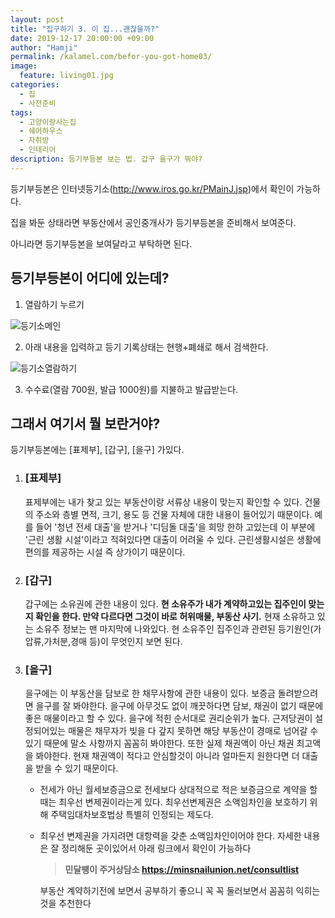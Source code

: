 ```yaml
---
layout: post
title: "집구하기 3. 이 집...괜찮을까?"
date: 2019-12-17 20:00:00 +09:00
author: "Hamji"
permalink: /kalamel.com/befor-you-got-home03/
image: 
  feature: living01.jpg
categories:
  - 집
  - 사전준비
tags:
  - 고양이랑사는집
  - 쉐어하우스
  - 자취방
  - 인테리어
description: 등기부등본 보는 법. 갑구 을구가 뭐야?
---
```


등기부등본은 인터넷등기소(http://www.iros.go.kr/PMainJ.jsp)에서 확인이 가능하다.

집을 봐둔 상태라면 부동산에서 공인중개사가 등기부등본을 준비해서 보여준다.

아니라면 등기부등본을 보여달라고 부탁하면 된다.

## 등기부등본이 어디에 있는데?

1. 열람하기 누르기

![등기소메인](https://s3.us-west-2.amazonaws.com/secure.notion-static.com/c8639e9c-9f9b-44ae-9d71-9f8a922e30f6/Untitled.png?X-Amz-Algorithm=AWS4-HMAC-SHA256&X-Amz-Credential=ASIAT73L2G45ASYU7R7P%2F20191221%2Fus-west-2%2Fs3%2Faws4_request&X-Amz-Date=20191221T080052Z&X-Amz-Expires=86400&X-Amz-Security-Token=IQoJb3JpZ2luX2VjEI7%2F%2F%2F%2F%2F%2F%2F%2F%2F%2FwEaCXVzLXdlc3QtMiJIMEYCIQDJkoKI7xcbZPg168iw%2F0dYSipSI%2F1JnCfqpnU%2BnerGyQIhAPpNNzrY06Q0%2BlYchusyz49zvRgdR%2BQAmjAmBYsu%2FDcxKtwCCOb%2F%2F%2F%2F%2F%2F%2F%2F%2F%2FwEQABoMMjc0NTY3MTQ5MzcwIgyH2XDlXdALYqqneVIqsAKvGLvE1hOhsAnCtSRMdTAvYWcYKwOxzHf4HHr4abFK5KWIUGmB1eEkbh%2FVYwcASKYF%2B9wPClUvfX7DB2oEkRBSR%2FJaalpzXinuqbAd2EQ01srQAxNK2pnoOwLrq5eulsUqiCA7wXoHX2%2ByWfmSpq5ZMidKnCyBFEjeVT1OK4TVmRhBCtKGctSZeRB24LWZ7mkBWdroCo4OVbueVHfx6YfvxUJ33YAvgFPHw5ncPuuU6Ez0%2FE5YRisnfrjhlSYwKphr5yi%2FS%2BXwvvI63y8Ox4D5W%2Fr779D08H3qCUn5XFNruIJNcLhJZ0ejuLFzquYa6YsjXeQqzRHLwKO5azZcemmPvM6qSiutJ%2FTiqB6ETc6vNFkBewSvPLVy1h760MX61Vr0xcTL6bQeTakz4xvuvZZCMO3W9u8FOssCo%2BnVWx%2BlvkZ2FDIM04kCAwTzaEWxTVQpXW9kpHMAqEz%2BCM6aGWTBMHwvNN%2Brb7qIgqrQegBGDtIs6QITU%2Bxp4TM7iKyn%2B6e34kjGtT%2FTnsCKqrHZ2mFkTN%2Fv8YzbEtub1mO15hDw8%2BDeAV%2B2IKG1RNB5YBFaWt%2B89BIq6LwuHFJ0fT74%2FI9IbxdtxjvkBEL%2BqeV%2F5BQsqRfOF32LbTdXsPOjhATreIG%2BBQ%2BK0fU8QWdwB6lCaPproJXBoHYC4NUjalatlSyr07lhD6SZztgNZkEtCkm9gxg7Wn21G4KG2dLhpVcrcC10DWawnV3R%2BR1hG71FPnTMuVCbu4kCHOgTu%2FskTuLCaiI%2Bj8iNfWkiFstA%2F1%2FxNPIVvesqAdqDE6OR1Pg57IXkF0v%2FQ%2BO594COLMlHPdIli5k6mWv7lrNT1gr2PTsVCB3e4BTFKQ%3D%3D&X-Amz-Signature=4f85d5634616f62317c1af8e52e492f586d188096165830c613690480a8e0f8f&X-Amz-SignedHeaders=host&response-content-disposition=filename%20%3D%22Untitled.png%22)

2. 아래 내용을 입력하고 등기 기록상태는 현행+폐쇄로 해서 검색한다.

![등기소열람하기](https://s3.us-west-2.amazonaws.com/secure.notion-static.com/6d8fe15b-2095-491e-b8a4-9c9c7d3ecd66/Untitled.png?X-Amz-Algorithm=AWS4-HMAC-SHA256&X-Amz-Credential=ASIAT73L2G45G2VNWFMQ%2F20191221%2Fus-west-2%2Fs3%2Faws4_request&X-Amz-Date=20191221T080149Z&X-Amz-Expires=86400&X-Amz-Security-Token=IQoJb3JpZ2luX2VjEI%2F%2F%2F%2F%2F%2F%2F%2F%2F%2F%2FwEaCXVzLXdlc3QtMiJGMEQCIHsToVpam7eZNw87Q80Xu5W2Ov3EteD%2FnsG0qM8LPTSNAiBQ%2B%2BYxCpOB2F5UNj466QAd7zBXsHMp01KdB4Ln2NSiiSraAgjo%2F%2F%2F%2F%2F%2F%2F%2F%2F%2F8BEAAaDDI3NDU2NzE0OTM3MCIMFdSTvOqYz1SpvH95Kq4CX74UcyVDnJXG74XDrEj0fe91IdF5%2Fk1ntpO6aCAI0jxzF6oFrr%2BByP8fR4IVyzPmxOEeeeVeMNjiih%2BW%2FPUF0WL4dUQsg3oe9I7WbxFO%2B1C5nVNFpS7PxC06Sf0L4r0USjGExECjS5OiaP3t14q4wN1nNcJDbXPjBJsilwSc9sBcl07w3lfoemxCVb3HTtLDCC6ATxVvEC7mTQhczXXNsCxKV%2Bw2YFOmB4iXj5VgFRIMGS0p8TWHDjwLzAZiu5uG8lVTGl3C4%2FK8VaMbCuTkNLYqX23d8rFsow0Ypr8jldHbatMx3AyVux2qnqAGjPJBvw6LnfOHsJbIZLxoFVGl10%2B1VgoLvdCIK1LnIjLK09HGXfFKOhEhP5pVOZoFTLq%2FhwApbskA4yJDDxHEWUAw9ID37wU6zwIsZom%2FwKshwPBN6PFXNUgl%2FLrhPr5NFRQCVmy2yGe%2Bse%2B89H3cgcaNLcZpLOUWyxHqJoZY7LfuIiItaVhmjSubgTDNbqEmoIyaTvT6az2VfT6TS8Zw%2Bw1ZoE1cUw9ouGcw0eAOf5qiQu5kw495tVQoFdzbWM%2Fr3keWqUWGNoM7pzGN%2B8iwks4vAOXd%2FbwCghCF3uFCYzGStFUD41EBNvge9p4AAQ5CzgOp5C38O8ePUsSBNIgHAa%2FHcijAsiwIPW6b9cNbe7Q8FnwsRMkfKR6X0O3HRshCfQTdaHm01t%2BG%2FOho26In6y3MJMsTEZsNcisu3tv%2FRevy6rkMCNwMXIfrzkPTp2XfdEx3QVaD053pWCVuLHyr56JgRd574F6QMBx2FhdFBkqzdUkfmg58K%2FiICJY51pYdgk4IpTh69ujbC6VOagHvNN%2BrfJIJeR94tA%3D%3D&X-Amz-Signature=7c602062f621a023aceb674db2794392fabdc99da7eadb080ed893a6642c2858&X-Amz-SignedHeaders=host&response-content-disposition=filename%20%3D%22Untitled.png%22)

3. 수수료(열람 700원, 발급 1000원)를 지불하고 발급받는다.

## 그래서 여기서 뭘 보란거야?

등기부등본에는 [표제부], [갑구], [을구] 가있다.

1. ### [표제부]

   표제부에는 내가 찾고 있는 부동산이랑 서류상 내용이 맞는지 확인할 수 있다. 건물의 주소와 층별 면적, 크기, 용도 등 건물 자체에 대한 내용이 들어있기 때문이다. 예를 들어 '청년 전세 대출'을 받거나 '디딤돌 대출'을 희망 한하 고있는데 이 부분에 '근린 생활 시설'이라고 적혀있다면 대출이 어려울 수 있다. 근린생활시설은 생활에 편의를 제공하는 시설 즉 상가이기 때문이다.

2. ### [갑구]

   갑구에는 소유권에 관한 내용이 있다. **현 소유주가 내가 계약하고있는 집주인이 맞는지 확인을 한다. 만약 다르다면 그것이 바로 허위매물, 부동산 사기.** 현재 소유하고 있는 소유주 정보는 맨 마지막에 나와있다. 현 소유주인 집주인과 관련된 등기원인(가압류,가처분,경매 등)이 무엇인지 보면 된다.

3. ### [을구]

   을구에는 이 부동산을 담보로 한 채무사항에 관한 내용이 있다. 보증금 돌려받으려면 을구를 잘 봐야한다. 을구에 아무것도 없이 깨끗하다면 담보, 채권이 없기 때문에 좋은 매물이라고 할 수 있다. 을구에 적힌 순서대로 권리순위가 높다. 근저당권이 설정되어있는 매물은 채무자가 빚을 다 갚지 못하면 해당 부동산이 경매로 넘어갈 수 있기 때문에 말소 사항까지 꼼꼼히 봐야한다. 또한 실제 채권액이 아닌 채권 최고액을 봐야한다. 현재 채권액이 적다고 안심할것이 아니라 얼마든지 원한다면 더 대출을 받을 수 있기 때문이다.

   - 전세가 아닌 월세보증금으로 전세보다 상대적으로 적은 보증금으로 계약을 할 때는 최우선 변제권이라는게 있다. 최우선변제권은 소액임차인을 보호하기 위해 주택임대차보호법상 특별히 인정되는 제도다.

   - 최우선 변제권을 가지려면 대항력을 갖춘 소액임차인이어야 한다. 자세한 내용은 잘 정리해둔 곳이있어서 아래 링크에서 확인이 가능하다

     > **민달팽이 주거상담소 https://minsnailunion.net/consultlist**

     부동산 계약하기전에 보면서 공부하기 좋으니 꼭 꼭 둘러보면서 꼼꼼히 익히는것을 추천한다